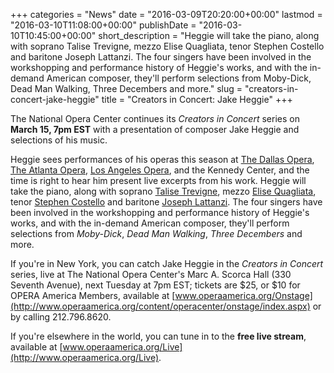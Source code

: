 +++
categories = "News"
date = "2016-03-09T20:20:00+00:00"
lastmod = "2016-03-10T11:08:00+00:00"
publishDate = "2016-03-10T10:45:00+00:00"
short_description = "Heggie will take the piano, along with soprano Talise Trevigne, mezzo Elise Quagliata, tenor Stephen Costello and baritone Joseph Lattanzi. The four singers have been involved in the workshopping and performance history of Heggie's works, and with the in-demand American composer, they'll perform selections from Moby-Dick, Dead Man Walking, Three Decembers and more."
slug = "creators-in-concert-jake-heggie"
title = "Creators in Concert: Jake Heggie"
+++

The National Opera Center continues its *Creators in Concert* series on **March 15, 7pm EST** with a presentation of composer Jake Heggie and selections of his music.

Heggie sees performances of his operas this season at [The Dallas Opera](/scene/comapnies/the-dallas-opera/), [The Atlanta Opera](/scene/companies/the-atlanta-opera/), [Los Angeles Opera](/scene/companies/los-angeles-opera/), and the Kennedy Center, and the time is right to hear him present live excerpts from his work. Heggie will take the piano, along with soprano [Talise Trevigne](/scene/people/talise-trevigne/), mezzo [Elise Quagliata](/scene/people/elise-quagliata/), tenor [Stephen Costello](/scene/people/stephen-costello/) and baritone [Joseph Lattanzi](/scene/people/joseph-lattanzi/). The four singers have been involved in the workshopping and performance history of Heggie's works, and with the in-demand American composer, they'll perform selections from *Moby-Dick*, *Dead Man Walking*, *Three Decembers* and more.

If you're in New York, you can catch Jake Heggie in the *Creators in Concert* series, live at The National Opera Center's Marc A. Scorca Hall (330 Seventh Avenue), next Tuesday at 7pm EST; tickets are $25, or $10 for OPERA America Members, available at [www.operaamerica.org/Onstage](http://www.operaamerica.org/content/operacenter/onstage/index.aspx) or by calling 212.796.8620. 

If you're elsewhere in the world, you can tune in to the **free live stream**, available at [www.operaamerica.org/Live](http://www.operaamerica.org/Live).
